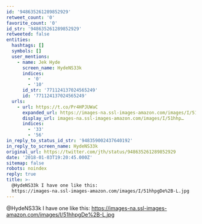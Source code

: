 ```yaml
---
id: '948635261289852929'
retweet_count: '0'
favorite_count: '0'
id_str: '948635261289852929'
retweeted: false
entities:
  hashtags: []
  symbols: []
  user_mentions:
    - name: Jek Hyde
      screen_name: HydeNS33k
      indices:
        - '0'
        - '10'
      id_str: '771124137024565249'
      id: '771124137024565249'
  urls:
    - url: https://t.co/Pr4HPJUWaC
      expanded_url: https://images-na.ssl-images-amazon.com/images/I/51hhpgDe%2B-L.jpg
      display_url: images-na.ssl-images-amazon.com/images/I/51hhp…
      indices:
        - '33'
        - '56'
in_reply_to_status_id_str: '948359002437640192'
in_reply_to_screen_name: HydeNS33k
original_url: https://twitter.com/jth/status/948635261289852929
date: '2018-01-03T19:20:45.000Z'
sitemap: false
robots: noindex
reply: true
title: >-
  @HydeNS33k I have one like this:
  https://images-na.ssl-images-amazon.com/images/I/51hhpgDe%2B-L.jpg
---
```


@HydeNS33k I have one like this: https://images-na.ssl-images-amazon.com/images/I/51hhpgDe%2B-L.jpg